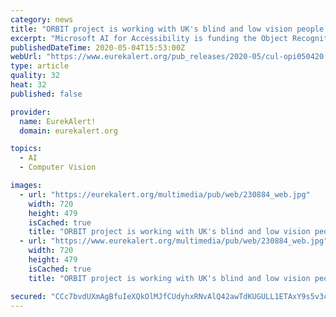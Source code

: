 ```yaml
---
category: news
title: "ORBIT project is working with UK's blind and low vision people to build better AI"
excerpt: "Microsoft AI for Accessibility is funding the Object Recognition for Blind Image Training (ORBIT) project, led by City, University of London's Dr Simone Stumpf. Currently, the project is recruiting blind and low vision users in the UK to record videos of things that are important to them."
publishedDateTime: 2020-05-04T15:53:00Z
webUrl: "https://www.eurekalert.org/pub_releases/2020-05/cul-opi050420.php"
type: article
quality: 32
heat: 32
published: false

provider:
  name: EurekAlert!
  domain: eurekalert.org

topics:
  - AI
  - Computer Vision

images:
  - url: "https://eurekalert.org/multimedia/pub/web/230884_web.jpg"
    width: 720
    height: 479
    isCached: true
    title: "ORBIT project is working with UK's blind and low vision people to build better AI"
  - url: "https://www.eurekalert.org/multimedia/pub/web/230884_web.jpg"
    width: 720
    height: 479
    isCached: true
    title: "ORBIT project is working with UK's blind and low vision people to build better AI"

secured: "CCc7bvdUXmAgBfuIeXQkOlMJfCUdyhxRNvAlQ42awTdKUGULL1ETAxY9s5v3cnkTO7U3LmUNFZbBNzb5IFPChnq6rMpY3yJC+RH3b3uv6bxy2XjHbg+/6o+f3r9uaoIQI2bVe56iB0bhtEpwP6TgQARymTHli7gXGQ88j1Yug+v3jare1sOHRcUMX8E9I6VSSMiKaJpkFNKuM90kGJK6jtinHTTD8268WLRivQbeu4dTN4TW7Y8CbcEAqs7PvJBgXFHvtCq7hf4wpAwiFFYIzEmdcx7vEjA1viCwRvPJy7ASPqb3X7B5xfVU/ySvOUt2;a6Hhg0A5Dyje05Vknt2udQ=="
---
```



